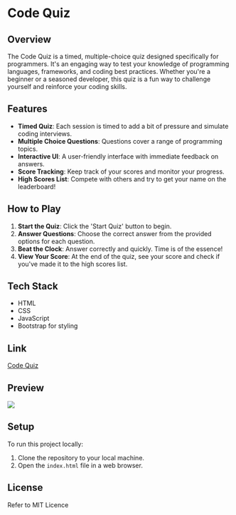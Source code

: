 # Code Quiz

## Overview
The Code Quiz is a timed, multiple-choice quiz designed specifically for programmers. It's an engaging way to test your knowledge of programming languages, frameworks, and coding best practices. Whether you're a beginner or a seasoned developer, this quiz is a fun way to challenge yourself and reinforce your coding skills.

## Features
- **Timed Quiz**: Each session is timed to add a bit of pressure and simulate coding interviews.
- **Multiple Choice Questions**: Questions cover a range of programming topics.
- **Interactive UI**: A user-friendly interface with immediate feedback on answers.
- **Score Tracking**: Keep track of your scores and monitor your progress.
- **High Scores List**: Compete with others and try to get your name on the leaderboard!

## How to Play
1. **Start the Quiz**: Click the 'Start Quiz' button to begin.
2. **Answer Questions**: Choose the correct answer from the provided options for each question.
3. **Beat the Clock**: Answer correctly and quickly. Time is of the essence!
4. **View Your Score**: At the end of the quiz, see your score and check if you've made it to the high scores list.

## Tech Stack
- HTML
- CSS
- JavaScript
- Bootstrap for styling

## Link
[Code Quiz](https://robertsolorzano.github.io/Code-Quiz/)

## Preview

![](images/preview.jpeg)

## Setup
To run this project locally:
1. Clone the repository to your local machine.
2. Open the `index.html` file in a web browser.

## License
Refer to MIT Licence 

